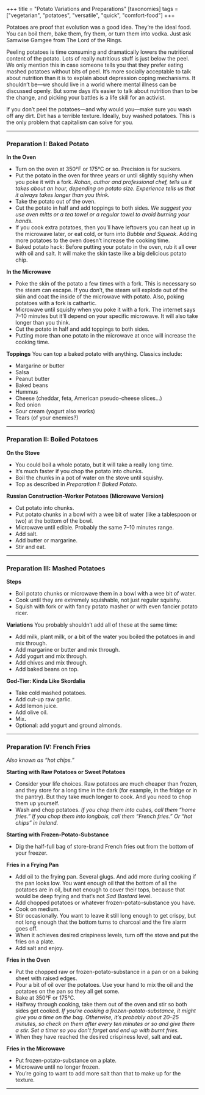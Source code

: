 +++
title = "Potato Variations and Preparations"
[taxonomies]
tags = ["vegetarian", "potatoes", "versatile", "quick", "comfort-food"]
+++

Potatoes are proof that evolution was a good idea. They’re the ideal food. You can boil them, bake them, fry them, or turn them into vodka. Just ask Samwise Gamgee from The Lord of the Rings.

Peeling potatoes is time consuming and dramatically lowers the nutritional content of the potato. Lots of really nutritious stuff is just below the peel. We only mention this in case someone tells you that they prefer eating mashed potatoes without bits of peel. It’s more socially acceptable to talk about nutrition than it is to explain about depression coping mechanisms. It shouldn’t be—we should live in a world where mental illness can be discussed openly. But some days it’s easier to talk about nutrition than to be the change, and picking your battles is a life skill for an activist.

If you don’t peel the potatoes—and why would you—make sure you wash off any dirt. Dirt has a terrible texture. Ideally, buy washed potatoes. This is the only problem that capitalism can solve for you.

---

### Preparation I: Baked Potato

**In the Oven**
- Turn on the oven at 350°F or 175°C or so. Precision is for suckers.
- Put the potato in the oven for three years or until slightly squishy when you poke it with a fork. _Rohan, author and professional chef, tells us it takes about an hour, depending on potato size. Experience tells us that it always takes longer than you think._
- Take the potato out of the oven.
- Cut the potato in half and add toppings to both sides. _We suggest you use oven mitts or a tea towel or a regular towel to avoid burning your hands._
- If you cook extra potatoes, then you’ll have leftovers you can heat up in the microwave later, or eat cold, or turn into _Bubble and Squeak_. Adding more potatoes to the oven doesn’t increase the cooking time.
- Baked potato hack: Before putting your potato in the oven, rub it all over with oil and salt. It will make the skin taste like a big delicious potato chip.

**In the Microwave**
- Poke the skin of the potato a few times with a fork. This is necessary so the steam can escape. If you don’t, the steam will explode out of the skin and coat the inside of the microwave with potato. Also, poking potatoes with a fork is cathartic.
- Microwave until squishy when you poke it with a fork. The internet says 7–10 minutes but it’ll depend on your specific microwave. It will also take longer than you think.
- Cut the potato in half and add toppings to both sides.
- Putting more than one potato in the microwave at once will increase the cooking time.

**Toppings**
You can top a baked potato with anything. Classics include:
- Margarine or butter
- Salsa
- Peanut butter
- Baked beans
- Hummus
- Cheese (cheddar, feta, American pseudo-cheese slices...)
- Red onion
- Sour cream (yogurt also works)
- Tears (of your enemies?)

---

### Preparation II: Boiled Potatoes

**On the Stove**
- You could boil a whole potato, but it will take a really long time.
- It’s much faster if you chop the potato into chunks.
- Boil the chunks in a pot of water on the stove until squishy.
- Top as described in _Preparation I: Baked Potato._

**Russian Construction-Worker Potatoes (Microwave Version)**
- Cut potato into chunks.
- Put potato chunks in a bowl with a wee bit of water (like a tablespoon or two) at the bottom of the bowl.
- Microwave until edible. Probably the same 7–10 minutes range.
- Add salt.
- Add butter or margarine.
- Stir and eat.

---

### Preparation III: Mashed Potatoes

**Steps**
- Boil potato chunks or microwave them in a bowl with a wee bit of water.
- Cook until they are extremely squishable, not just regular squishy.
- Squish with fork or with fancy potato masher or with even fancier potato ricer.

**Variations**
You probably shouldn’t add all of these at the same time:
- Add milk, plant milk, or a bit of the water you boiled the potatoes in and mix through.
- Add margarine or butter and mix through.
- Add yogurt and mix through.
- Add chives and mix through.
- Add baked beans on top.

**God-Tier: Kinda Like Skordalia**
- Take cold mashed potatoes.
- Add cut-up raw garlic.
- Add lemon juice.
- Add olive oil.
- Mix.
- Optional: add yogurt and ground almonds.

---

### Preparation IV: French Fries

_Also known as “hot chips.”_

**Starting with Raw Potatoes or Sweet Potatoes**
- Consider your life choices. Raw potatoes are much cheaper than frozen, and they store for a long time in the dark (for example, in the fridge or in the pantry). But they take much longer to cook. And you need to chop them up yourself.
- Wash and chop potatoes. _If you chop them into cubes, call them “home fries.” If you chop them into longbois, call them “French fries.” Or “hot chips” in Ireland._

**Starting with Frozen-Potato-Substance**
- Dig the half-full bag of store-brand French fries out from the bottom of your freezer.

**Fries in a Frying Pan**
- Add oil to the frying pan. Several glugs. And add more during cooking if the pan looks low. You want enough oil that the bottom of all the potatoes are in oil, but not enough to cover their tops, because that would be deep frying and that’s not _Sad Bastard_ level.
- Add chopped potatoes or whatever frozen-potato-substance you have.
- Cook on medium.
- Stir occasionally. You want to leave it still long enough to get crispy, but not long enough that the bottom turns to charcoal and the fire alarm goes off.
- When it achieves desired crispiness levels, turn off the stove and put the fries on a plate.
- Add salt and enjoy.

**Fries in the Oven**
- Put the chopped raw or frozen-potato-substance in a pan or on a baking sheet with raised edges.
- Pour a bit of oil over the potatoes. Use your hand to mix the oil and the potatoes on the pan so they all get some.
- Bake at 350°F or 175°C.
- Halfway through cooking, take them out of the oven and stir so both sides get cooked. _If you’re cooking a frozen-potato-substance, it might give you a time on the bag. Otherwise, it’s probably about 20–25 minutes, so check on them after every ten minutes or so and give them a stir. Set a timer so you don’t forget and end up with burnt fries._
- When they have reached the desired crispiness level, salt and eat.

**Fries in the Microwave**
- Put frozen-potato-substance on a plate.
- Microwave until no longer frozen.
- You’re going to want to add more salt than that to make up for the texture.

---